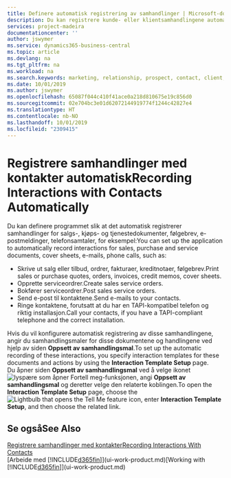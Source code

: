 ```yaml
---
title: Definere automatisk registrering av samhandlinger | Microsoft-dokumentasjon
description: Du kan registrere kunde- eller klientsamhandlingene automatisk, for eksempel for salg, kjøp og servicedokumenter eller telefonsamtaler.
services: project-madeira
documentationcenter: ''
author: jswymer
ms.service: dynamics365-business-central
ms.topic: article
ms.devlang: na
ms.tgt_pltfrm: na
ms.workload: na
ms.search.keywords: marketing, relationship, prospect, contact, client, customer
ms.date: 10/01/2019
ms.author: jswymer
ms.openlocfilehash: 65087f044c410f41ace0a218d810675e19c856d0
ms.sourcegitcommit: 02e704bc3e01d62072144919774f1244c42827e4
ms.translationtype: HT
ms.contentlocale: nb-NO
ms.lasthandoff: 10/01/2019
ms.locfileid: "2309415"
---
```

# <a name="recording-interactions-with-contacts-automatically"></a><span data-ttu-id="784de-103">Registrere samhandlinger med kontakter automatisk</span><span class="sxs-lookup"><span data-stu-id="784de-103">Recording Interactions with Contacts Automatically</span></span>
<span data-ttu-id="784de-104">Du kan definere programmet slik at det automatisk registrerer samhandlinger for salgs-, kjøps- og tjenestedokumenter, følgebrev, e-postmeldinger, telefonsamtaler, for eksempel:</span><span class="sxs-lookup"><span data-stu-id="784de-104">You can set up the application to automatically record interactions for sales, purchase and service documents, cover sheets, e-mails, phone calls, such as:</span></span>

* <span data-ttu-id="784de-105">Skrive ut salg eller tilbud, ordrer, fakturaer, kreditnotaer, følgebrev.</span><span class="sxs-lookup"><span data-stu-id="784de-105">Print sales or purchase quotes, orders, invoices, credit memos, cover sheets.</span></span>
* <span data-ttu-id="784de-106">Opprette serviceordrer.</span><span class="sxs-lookup"><span data-stu-id="784de-106">Create sales service orders.</span></span>
* <span data-ttu-id="784de-107">Bokfører serviceordrer.</span><span class="sxs-lookup"><span data-stu-id="784de-107">Post sales service orders.</span></span>
* <span data-ttu-id="784de-108">Send e-post til kontaktene.</span><span class="sxs-lookup"><span data-stu-id="784de-108">Send e-mails to your contacts.</span></span>
* <span data-ttu-id="784de-109">Ringe kontaktene, forutsatt at du har en TAPI-kompatibel telefon og riktig installasjon.</span><span class="sxs-lookup"><span data-stu-id="784de-109">Call your contacts, if you have a TAPI-compliant telephone and the correct installation.</span></span>

<span data-ttu-id="784de-110">Hvis du vil konfigurere automatisk registrering av disse samhandlingene, angir du samhandlingsmaler for disse dokumentene og handlingene ved hjelp av siden **Oppsett av samhandlingsmal**.</span><span class="sxs-lookup"><span data-stu-id="784de-110">To set up the automatic recording of these interactions, you specify interaction templates for these documents and actions by using the **Interaction Template Setup** page.</span></span>  
<span data-ttu-id="784de-111">Du åpner siden **Oppsett av samhandlingsmal** ved å velge ikonet ![lyspære som åpner Fortell meg-funksjonen](media/ui-search/search_small.png "Fortell hva du vil gjøre"), angi **Oppsett av samhandlingsmal** og deretter velge den relaterte koblingen.</span><span class="sxs-lookup"><span data-stu-id="784de-111">To open the **Interaction Template Setup** page, choose the ![Lightbulb that opens the Tell Me feature](media/ui-search/search_small.png "Tell me what you want to do") icon, enter **Interaction Template Setup**, and then choose the related link.</span></span>

## <a name="see-also"></a><span data-ttu-id="784de-112">Se også</span><span class="sxs-lookup"><span data-stu-id="784de-112">See Also</span></span>
[<span data-ttu-id="784de-113">Registrere samhandlinger med kontakter</span><span class="sxs-lookup"><span data-stu-id="784de-113">Recording Interactions With Contacts</span></span>](marketing-interactions.md)  
<span data-ttu-id="784de-114">[Arbeide med [!INCLUDE[d365fin](includes/d365fin_md.md)]](ui-work-product.md)</span><span class="sxs-lookup"><span data-stu-id="784de-114">[Working with [!INCLUDE[d365fin](includes/d365fin_md.md)]](ui-work-product.md)</span></span>  
